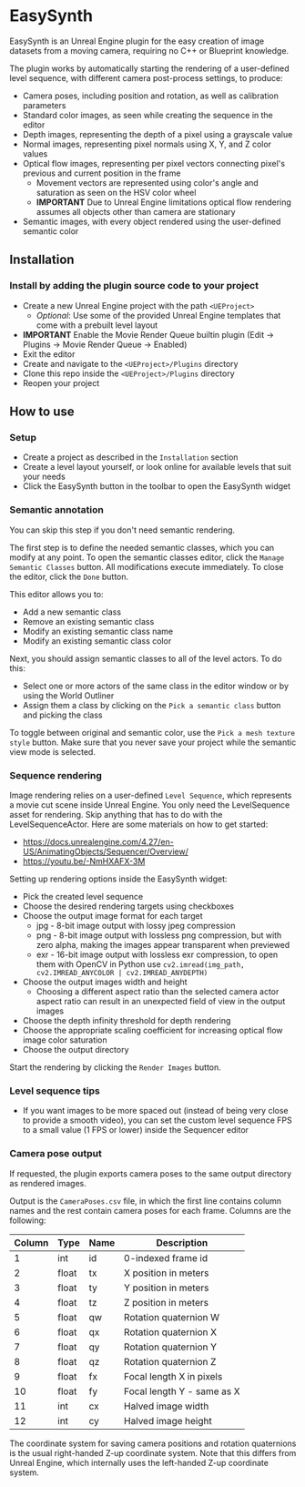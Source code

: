 # EasySynth

EasySynth is an Unreal Engine plugin for the easy creation of image datasets from a moving camera, requiring no C++ or Blueprint knowledge.

The plugin works by automatically starting the rendering of a user-defined level sequence, with different camera post-process settings, to produce:

- Camera poses, including position and rotation, as well as calibration parameters
- Standard color images, as seen while creating the sequence in the editor
- Depth images, representing the depth of a pixel using a grayscale value
- Normal images, representing pixel normals using X, Y, and Z color values
- Optical flow images, representing per pixel vectors connecting pixel's previous and current position in the frame
  - Movement vectors are represented using color's angle and saturation as seen on the HSV color wheel
  - <b>IMPORTANT</b> Due to Unreal Engine limitations optical flow rendering assumes all objects other than camera are stationary
- Semantic images, with every object rendered using the user-defined semantic color

## Installation

### Install by adding the plugin source code to your project

- Create a new Unreal Engine project with the path `<UEProject>`
  - <em>Optional</em>: Use some of the provided Unreal Engine templates that come with a prebuilt level layout
- <b>IMPORTANT</b> Enable the Movie Render Queue builtin plugin (Edit -> Plugins -> Movie Render Queue -> Enabled)
- Exit the editor
- Create and navigate to the `<UEProject>/Plugins` directory
- Clone this repo inside the `<UEProject>/Plugins` directory
- Reopen your project

## How to use

### Setup

- Create a project as described in the `Installation` section
- Create a level layout yourself, or look online for available levels that suit your needs
- Click the EasySynth button in the toolbar to open the EasySynth widget

### Semantic annotation

You can skip this step if you don't need semantic rendering.

The first step is to define the needed semantic classes, which you can modify at any point. To open the semantic classes editor, click the `Manage Semantic Classes` button. All modifications execute immediately. To close the editor, click the `Done` button.

This editor allows you to:
- Add a new semantic class
- Remove an existing semantic class
- Modify an existing semantic class name
- Modify an existing semantic class color

Next, you should assign semantic classes to all of the level actors. To do this:
- Select one or more actors of the same class in the editor window or by using the World Outliner
- Assign them a class by clicking on the `Pick a semantic class` button and picking the class

To toggle between original and semantic color, use the `Pick a mesh texture style` button. Make sure that you never save your project while the semantic view mode is selected.

### Sequence rendering

Image rendering relies on a user-defined `Level Sequence`, which represents a movie cut scene inside Unreal Engine. You only need the LevelSequence asset for rendering. Skip anything that has to do with the LevelSequenceActor. Here are some materials on how to get started:
- https://docs.unrealengine.com/4.27/en-US/AnimatingObjects/Sequencer/Overview/
- https://youtu.be/-NmHXAFX-3M

Setting up rendering options inside the EasySynth widget:
- Pick the created level sequence
- Choose the desired rendering targets using checkboxes
- Choose the output image format for each target
  - jpg - 8-bit image output with lossy jpeg compression
  - png - 8-bit image output with lossless png compression, but with zero alpha, making the images appear transparent when previewed
  - exr - 16-bit image output with lossless exr compression, to open them with OpenCV in Python use `cv2.imread(img_path, cv2.IMREAD_ANYCOLOR | cv2.IMREAD_ANYDEPTH)`
- Choose the output images width and height
  - Choosing a different aspect ratio than the selected camera actor aspect ratio can result in an unexpected field of view in the output images
- Choose the depth infinity threshold for depth rendering
- Choose the appropriate scaling coefficient for increasing optical flow image color saturation
- Choose the output directory

Start the rendering by clicking the `Render Images` button.

### Level sequence tips

- If you want images to be more spaced out (instead of being very close to provide a smooth video), you can set the custom level sequence FPS to a small value (1 FPS or lower) inside the Sequencer editor

### Camera pose output

If requested, the plugin exports camera poses to the same output directory as rendered images.

Output is the `CameraPoses.csv` file, in which the first line contains column names and the rest contain camera poses for each frame. Columns are the following:

| Column | Type  | Name | Description                |
| ------ | ----- | ---- | -------------------------- |
| 1      | int   | id   | 0-indexed frame id         |
| 2      | float | tx   | X position in meters       |
| 3      | float | ty   | Y position in meters       |
| 4      | float | tz   | Z position in meters       |
| 5      | float | qw   | Rotation quaternion W      |
| 6      | float | qx   | Rotation quaternion X      |
| 7      | float | qy   | Rotation quaternion Y      |
| 8      | float | qz   | Rotation quaternion Z      |
| 9      | float | fx   | Focal length X in pixels   |
| 10     | float | fy   | Focal length Y - same as X |
| 11     | int   | cx   | Halved image width         |
| 12     | int   | cy   | Halved image height        |

The coordinate system for saving camera positions and rotation quaternions is the usual right-handed Z-up coordinate system. Note that this differs from Unreal Engine, which internally uses the left-handed Z-up coordinate system.
